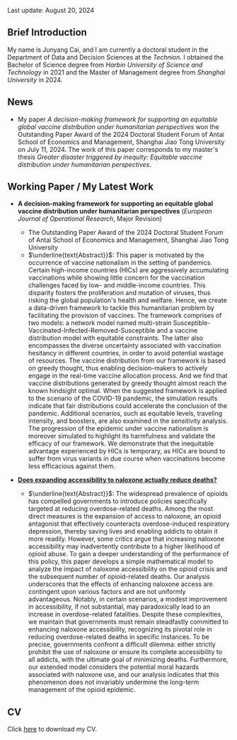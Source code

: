 Last update: August 20, 2024

## Brief Introduction
My name is Junyang Cai, and I am currently a doctoral student in the Department of Data and Decision Sciences at the *Technion*. I obtained the Bachelor of Science degree from *Harbin University of Science and Technology* in 2021 and the Master of Management degree from *Shanghai University* in 2024. 

## News
- My paper *A decision-making framework for supporting an equitable global vaccine distribution under humanitarian perspectives* won the Outstanding Paper Award of the 2024 Doctoral Student Forum of Antai School of Economics and Management, Shanghai Jiao Tong University on July 11, 2024. The work of this paper corresponds to my master's thesis *Greater disaster triggered by inequity: Equitable vaccine distribution under humanitarian perspectives*.

## Working Paper / My Latest Work
- **A decision-making framework for supporting an equitable global vaccine distribution under humanitarian perspectives** (*European Journal of Operational Research*, Major Revision)
  - The Outstanding Paper Award of the 2024 Doctoral Student Forum of Antai School of Economics and Management, Shanghai Jiao Tong University
  - $\underline{text{Abstract}}$: This paper is motivated by the occurrence of vaccine nationalism in the setting of pandemics. Certain high-income countries (HICs) are aggressively accumulating vaccinations while showing little concern for the vaccination challenges faced by low- and middle-income countries. This disparity fosters the proliferation and mutation of viruses, thus risking the global population's health and welfare. Hence, we create a data-driven framework to tackle this humanitarian problem by facilitating the provision of vaccines. The framework comprises of two models: a network model named multi-strain Susceptible-Vaccinated-Infected-Removed-Susceptible and a vaccine distribution model with equitable constraints. The latter also encompasses the diverse uncertainty associated with vaccination hesitancy in different countries, in order to avoid potential wastage of resources. The vaccine distribution from our framework is based on greedy thought, thus enabling decision-makers to actively engage in the real-time vaccine allocation process. And we find that vaccine distributions generated by greedy thought almost reach the known hindsight optimal. When the suggested framework is applied to the scenario of the COVID-19 pandemic, the simulation results indicate that fair distributions could accelerate the conclusion of the pandemic. Additional scenarios, such as equitable levels, traveling intensity, and boosters, are also examined in the sensitivity analysis. The progression of the epidemic under vaccine nationalism is moreover simulated to highlight its harmfulness and validate the efficacy of our framework. We demonstrate that the inequitable advantage experienced by HICs is temporary, as HICs are bound to suffer from virus variants in due course when vaccinations become less efficacious against them.

- [**Does expanding accessibility to naloxone actually reduce deaths?**](https://papers.ssrn.com/abstract=4921020)
   - $\underline{text{Abstract}}$: The widespread prevalence of opioids has compelled governments to introduce policies specifically targeted at reducing overdose-related deaths. Among the most direct measures is the expansion of access to naloxone, an opioid antagonist that effectively counteracts overdose-induced respiratory depression, thereby saving lives and enabling addicts to obtain it more readily. However, some critics argue that increasing naloxone accessibility may inadvertently contribute to a higher likelihood of opioid abuse. To gain a deeper understanding of the performance of this policy, this paper develops a simple mathematical model to analyze the impact of naloxone accessibility on the opioid crisis and the subsequent number of opioid-related deaths. Our analysis underscores that the effects of enhancing naloxone access are contingent upon various factors and are not uniformly advantageous. Notably, in certain scenarios, a modest improvement in accessibility, if not substantial, may paradoxically lead to an increase in overdose-related fatalities. Despite these complexities, we maintain that governments must remain steadfastly committed to enhancing naloxone accessibility, recognizing its pivotal role in reducing overdose-related deaths in specific instances. To be precise, governments confront a difficult dilemma: either strictly prohibit the use of naloxone or ensure its complete accessibility to all addicts, with the ultimate goal of minimizing deaths. Furthermore, our extended model considers the potential moral hazards associated with naloxone use, and our analysis indicates that this phenomenon does not invariably undermine the long-term management of the opioid epidemic.

## CV
Click [here](https://raw.githubusercontent.com/cai-junyang/cai-junyang.github.io/main/cjy-cv.pdf) to download my CV. 


